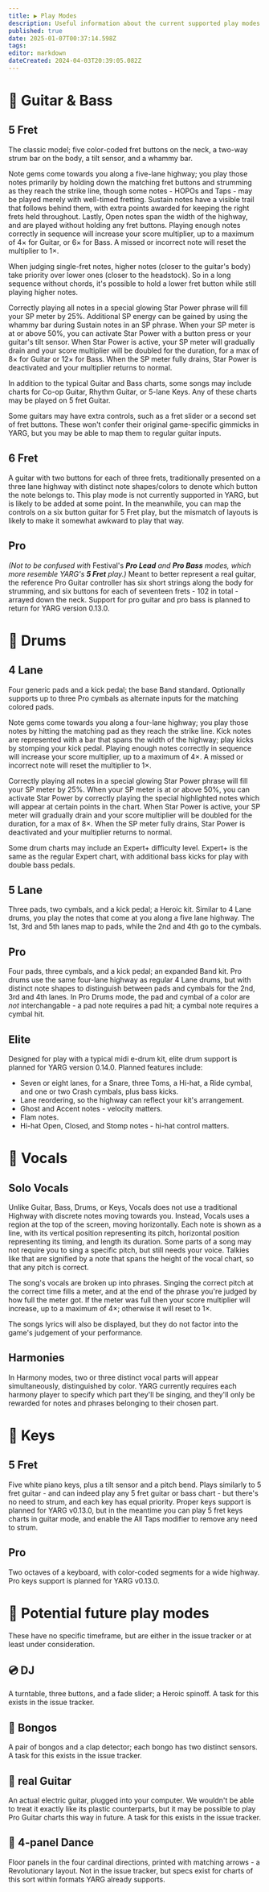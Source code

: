 ```yaml
---
title: ▶️ Play Modes
description: Useful information about the current supported play modes
published: true
date: 2025-01-07T00:37:14.598Z
tags: 
editor: markdown
dateCreated: 2024-04-03T20:39:05.082Z
---
```


# 🎸 Guitar & Bass

## 5 Fret
The classic model; five color-coded fret buttons on the neck, a two-way strum bar on the body, a tilt sensor, and a whammy bar.

Note gems come towards you along a five-lane highway; you play those notes primarily by holding down the matching fret buttons and strumming as they reach the strike line, though some notes - HOPOs and Taps - may be played merely with well-timed fretting. Sustain notes have a visible trail that follows behind them, with extra points awarded for keeping the right frets held throughout. Lastly, Open notes span the width of the highway, and are played without holding any fret buttons.
Playing enough notes correctly in sequence will increase your score multiplier, up to a maximum of 4× for Guitar, or 6× for Bass. A missed or incorrect note will reset the multiplier to 1×.

When judging single-fret notes, higher notes (closer to the guitar's body) take priority over lower ones (closer to the headstock). So in a long sequence without chords, it's possible to hold a lower fret button while still playing higher notes.

Correctly playing all notes in a special glowing Star Power phrase will fill your SP meter by 25%. Additional SP energy can be gained by using the whammy bar during Sustain notes in an SP phrase.
When your SP meter is at or above 50%, you can activate Star Power with a button press or your guitar's tilt sensor. When Star Power is active, your SP meter will gradually drain and your score multiplier will be doubled for the duration, for a max of 8× for Guitar or 12× for Bass. When the SP meter fully drains, Star Power is deactivated and your multiplier returns to normal.

In addition to the typical Guitar and Bass charts, some songs may include charts for Co-op Guitar, Rhythm Guitar, or 5-lane Keys. Any of these charts may be played on 5 fret Guitar.

Some guitars may have extra controls, such as a fret slider or a second set of fret buttons. These won't confer their original game-specific gimmicks in YARG, but you may be able to map them to regular guitar inputs.

## 6 Fret
A guitar with two buttons for each of three frets, traditionally presented on a three lane highway with distinct note shapes/colors to denote which button the note belongs to.
This play mode is not currently supported in YARG, but is likely to be added at some point. In the meanwhile, you can map the controls on a six button guitar for 5 Fret play, but the mismatch of layouts is likely to make it somewhat awkward to play that way.

## Pro
*(Not to be confused with* Festival's ***Pro Lead** and **Pro Bass** modes, which more resemble YARG's **5 Fret** play.)*
Meant to better represent a real guitar, the reference Pro Guitar controller has six short strings along the body for strumming, and six buttons for each of seventeen frets - 102 in total - arrayed down the neck. Support for pro guitar and pro bass is planned to return for YARG version 0.13.0.

# 🥁 Drums

## 4 Lane
Four generic pads and a kick pedal; the base Band standard.  Optionally supports up to three Pro cymbals as alternate inputs for the matching colored pads.

Note gems come towards you along a four-lane highway; you play those notes by hitting the matching pad as they reach the strike line. Kick notes are represented with a bar that spans the width of the highway; play kicks by stomping your kick pedal.
Playing enough notes correctly in sequence will increase your score multiplier, up to a maximum of 4×. A missed or incorrect note will reset the multiplier to 1×.

Correctly playing all notes in a special glowing Star Power phrase will fill your SP meter by 25%. When your SP meter is at or above 50%, you can activate Star Power by correctly playing the special highlighted notes which will appear at certain points in the chart. When Star Power is active, your SP meter will gradually drain and your score multiplier will be doubled for the duration, for a max of 8×. When the SP meter fully drains, Star Power is deactivated and your multiplier returns to normal.

Some drum charts may include an Expert+ difficulty level. Expert+ is the same as the regular Expert chart, with additional bass kicks for play with double bass pedals.

## 5 Lane
Three pads, two cymbals, and a kick pedal; a Heroic kit.
Similar to 4 Lane drums, you play the notes that come at you along a five lane highway. The 1st, 3rd and 5th lanes map to pads, while the 2nd and 4th go to the cymbals.

## Pro
Four pads, three cymbals, and a kick pedal; an expanded Band kit.
Pro drums use the same four-lane highway as regular 4 Lane drums, but with distinct note shapes to distinguish between pads and cymbals for the 2nd, 3rd and 4th lanes. In Pro Drums mode, the pad and cymbal of a color are *not* interchangable - a pad note requires a pad hit; a cymbal note requires a cymbal hit.

## Elite
Designed for play with a typical midi e-drum kit, elite drum support is planned for YARG version 0.14.0.
Planned features include:
- Seven or eight lanes, for a Snare, three Toms, a Hi-hat, a Ride cymbal, and one or two Crash cymbals, plus bass kicks.
- Lane reordering, so the highway can reflect your kit's arrangement.
- Ghost and Accent notes - velocity matters.
- Flam notes.
- Hi-hat Open, Closed, and Stomp notes - hi-hat control matters.

# 🎤 Vocals

## Solo Vocals
Unlike Guitar, Bass, Drums, or Keys, Vocals does not use a traditional Highway with discrete notes moving towards you. Instead, Vocals uses a region at the top of the screen, moving horizontally. Each note is shown as a line, with its vertical position representing its pitch, horizontal position representing its timing, and length its duration.
Some parts of a song may not require you to sing a specific pitch, but still needs your voice. Talkies like that are signified by a note that spans the height of the vocal chart, so that any pitch is correct.

The song's vocals are broken up into phrases. Singing the correct pitch at the correct time fills a meter, and at the end of the phrase you're judged by how full the meter got. If the meter was full then your score multiplier will increase, up to a maximum of 4×; otherwise it will reset to 1×.

The songs lyrics will also be displayed, but they do not factor into the game's judgement of your performance.

## Harmonies
In Harmony modes, two or three distinct vocal parts will appear simultaneously, distinguished by color.
YARG currently requires each harmony player to specify which part they'll be singing, and they'll only be rewarded for notes and phrases belonging to their chosen part.

# 🎹 Keys
## 5 Fret
Five white piano keys, plus a tilt sensor and a pitch bend. Plays similarly to 5 fret guitar - and can indeed play any 5 fret guitar or bass chart - but there's no need to strum, and each key has equal priority.
Proper keys support is planned for YARG v0.13.0, but in the meantime you can play 5 fret keys charts in guitar mode, and enable the All Taps modifier to remove any need to strum.

## Pro
Two octaves of a keyboard, with color-coded segments for a wide highway. Pro keys support is planned for YARG v0.13.0.

# 🔮 Potential future play modes
These have no specific timeframe, but are either in the issue tracker or at least under consideration.

## 💿 DJ
A turntable, three buttons, and a fade slider; a Heroic spinoff.
A task for this exists in the issue tracker.

## 🦍 Bongos
A pair of bongos and a clap detector; each bongo has two distinct sensors.
A task for this exists in the issue tracker.

## 🎸 real Guitar
An actual electric guitar, plugged into your computer. We wouldn't be able to treat it exactly like its plastic counterparts, but it may be possible to play Pro Guitar charts this way in future.
A task for this exists in the issue tracker.

## 🕺 4-panel Dance
Floor panels in the four cardinal directions, printed with matching arrows - a Revolutionary layout.
Not in the issue tracker, but specs exist for charts of this sort within formats YARG already supports.
